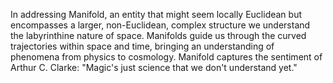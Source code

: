 
In addressing Manifold, an entity that might seem locally Euclidean but encompasses a larger, non-Euclidean, complex structure we understand the labyrinthine nature of space. Manifolds guide us through the curved trajectories within space and time, bringing an understanding of phenomena from physics to cosmology. Manifold captures the sentiment of Arthur C. Clarke: "Magic's just science that we don't understand yet."


